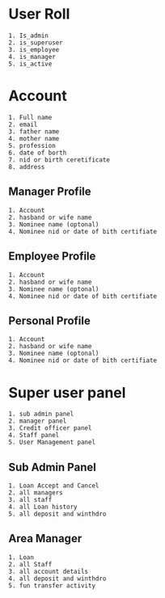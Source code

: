 # User Roll

    1. Is_admin
    2. is_superuser
    3. is_employee
    4. is_manager
    5. is_active
   
# Account

    1. Full name
    2. email 
    3. father name
    4. mother name
    5. profession
    6. date of borth
    7. nid or birth ceretificate
    8. address

## Manager Profile

    1. Account
    2. hasband or wife name
    3. Nominee name (optonal)
    4. Nominee nid or date of bith certifiate

## Employee Profile

    1. Account
    2. hasband or wife name
    3. Nominee name (optonal)
    4. Nominee nid or date of bith certifiate

## Personal Profile

    1. Account
    2. hasband or wife name
    3. Nominee name (optonal)
    4. Nominee nid or date of bith certifiate



# Super user panel

    1. sub admin panel
    2. manager panel
    3. Credit officer panel
    4. Staff panel
    5. User Management panel

## Sub Admin Panel

    1. Loan Accept and Cancel
    2. all managers
    3. all staff
    4. all Loan history
    5. all deposit and winthdro

## Area Manager

    1. Loan
    2. all Staff
    3. all account details
    4. all deposit and winthdro
    5. fun transfer activity



